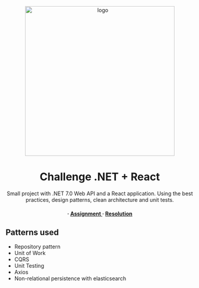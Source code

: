 <div align='center'>

<img src=https://res.cloudinary.com/practicaldev/image/fetch/s--8vMPRgzy--/c_imagga_scale,f_auto,fl_progressive,h_420,q_auto,w_1000/https://dev-to-uploads.s3.amazonaws.com/i/nu1b4wgcrx9ufhumvf23.png alt="logo" width=400 height= />

<h1>Challenge .NET + React</h1>
<p>Small project with .NET 7.0 Web API and a React application. Using the best practices, design patterns, clean architecture and unit tests.</p>

<h4> <span> · </span> <a href="https://github.com/damiangluk/challengeN5/blob/master/assignment.pdf"> Assignment </a> <span> · </span> <a href="https://github.com/damiangluk/challengeN5"> Resolution </a>


</div>

## Patterns used

* Repository pattern
* Unit of Work
* CQRS
* Unit Testing
* Axios
* Non-relational persistence with elasticsearch
